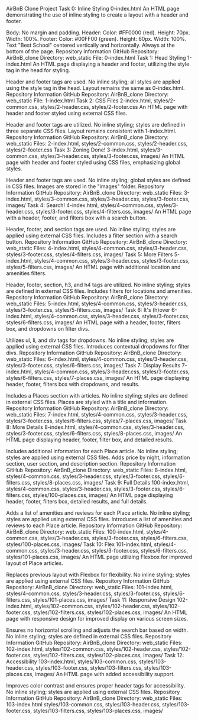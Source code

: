 AirBnB Clone Project
Task 0: Inline Styling
0-index.html
An HTML page demonstrating the use of inline styling to create a layout with a header and footer.

Body:
No margin and padding.
Header:
Color: #FF0000 (red).
Height: 70px.
Width: 100%.
Footer:
Color: #00FF00 (green).
Height: 60px.
Width: 100%.
Text "Best School" centered vertically and horizontally.
Always at the bottom of the page.
Repository Information
GitHub Repository: AirBnB_clone
Directory: web_static
File: 0-index.html
Task 1: Head Styling
1-index.html
An HTML page displaying a header and footer, utilizing the style tag in the head for styling.

Header and footer tags are used.
No inline styling; all styles are applied using the style tag in the head.
Layout remains the same as 0-index.html.
Repository Information
GitHub Repository: AirBnB_clone
Directory: web_static
File: 1-index.html
Task 2: CSS Files
2-index.html, styles/2-common.css, styles/2-header.css, styles/2-footer.css
An HTML page with header and footer styled using external CSS files.

Header and footer tags are utilized.
No inline styling; styles are defined in three separate CSS files.
Layout remains consistent with 1-index.html.
Repository Information
GitHub Repository: AirBnB_clone
Directory: web_static
Files: 2-index.html, styles/2-common.css, styles/2-header.css, styles/2-footer.css
Task 3: Zoning Done!
3-index.html, styles/3-common.css, styles/3-header.css, styles/3-footer.css, images/
An HTML page with header and footer styled using CSS files, emphasizing global styles.

Header and footer tags are used.
No inline styling; global styles are defined in CSS files.
Images are stored in the "images" folder.
Repository Information
GitHub Repository: AirBnB_clone
Directory: web_static
Files: 3-index.html, styles/3-common.css, styles/3-header.css, styles/3-footer.css, images/
Task 4: Search!
4-index.html, styles/4-common.css, styles/3-header.css, styles/3-footer.css, styles/4-filters.css, images/
An HTML page with a header, footer, and filters box with a search button.

Header, footer, and section tags are used.
No inline styling; styles are applied using external CSS files.
Includes a filter section with a search button.
Repository Information
GitHub Repository: AirBnB_clone
Directory: web_static
Files: 4-index.html, styles/4-common.css, styles/3-header.css, styles/3-footer.css, styles/4-filters.css, images/
Task 5: More Filters
5-index.html, styles/4-common.css, styles/3-header.css, styles/3-footer.css, styles/5-filters.css, images/
An HTML page with additional location and amenities filters.

Header, footer, section, h3, and h4 tags are utilized.
No inline styling; styles are defined in external CSS files.
Includes filters for locations and amenities.
Repository Information
GitHub Repository: AirBnB_clone
Directory: web_static
Files: 5-index.html, styles/4-common.css, styles/3-header.css, styles/3-footer.css, styles/5-filters.css, images/
Task 6: It's (h)over
6-index.html, styles/4-common.css, styles/3-header.css, styles/3-footer.css, styles/6-filters.css, images/
An HTML page with a header, footer, filters box, and dropdowns on filter divs.

Utilizes ul, li, and div tags for dropdowns.
No inline styling; styles are applied using external CSS files.
Introduces contextual dropdowns for filter divs.
Repository Information
GitHub Repository: AirBnB_clone
Directory: web_static
Files: 6-index.html, styles/4-common.css, styles/3-header.css, styles/3-footer.css, styles/6-filters.css, images/
Task 7: Display Results
7-index.html, styles/4-common.css, styles/3-header.css, styles/3-footer.css, styles/6-filters.css, styles/7-places.css, images/
An HTML page displaying header, footer, filters box with dropdowns, and results.

Includes a Places section with articles.
No inline styling; styles are defined in external CSS files.
Places are styled with a title and information.
Repository Information
GitHub Repository: AirBnB_clone
Directory: web_static
Files: 7-index.html, styles/4-common.css, styles/3-header.css, styles/3-footer.css, styles/6-filters.css, styles/7-places.css, images/
Task 8: More Details
8-index.html, styles/4-common.css, styles/3-header.css, styles/3-footer.css, styles/6-filters.css, styles/8-places.css, images/
An HTML page displaying header, footer, filter box, and detailed results.

Includes additional information for each Place article.
No inline styling; styles are applied using external CSS files.
Adds price by night, information section, user section, and description section.
Repository Information
GitHub Repository: AirBnB_clone
Directory: web_static
Files: 8-index.html, styles/4-common.css, styles/3-header.css, styles/3-footer.css, styles/6-filters.css, styles/8-places.css, images/
Task 9: Full Details
100-index.html, styles/4-common.css, styles/3-header.css, styles/3-footer.css, styles/6-filters.css, styles/100-places.css, images/
An HTML page displaying header, footer, filters box, detailed results, and full details.

Adds a list of amenities and reviews for each Place article.
No inline styling; styles are applied using external CSS files.
Introduces a list of amenities and reviews to each Place article.
Repository Information
GitHub Repository: AirBnB_clone
Directory: web_static
Files: 100-index.html, styles/4-common.css, styles/3-header.css, styles/3-footer.css, styles/6-filters.css, styles/100-places.css, images/
Task 10: Flex
101-index.html, styles/4-common.css, styles/3-header.css, styles/3-footer.css, styles/6-filters.css, styles/101-places.css, images/
An HTML page utilizing Flexbox for improved layout of Place articles.

Replaces previous layout with Flexbox for flexibility.
No inline styling; styles are applied using external CSS files.
Repository Information
GitHub Repository: AirBnB_clone
Directory: web_static
Files: 101-index.html, styles/4-common.css, styles/3-header.css, styles/3-footer.css, styles/6-filters.css, styles/101-places.css, images/
Task 11: Responsive Design
102-index.html, styles/102-common.css, styles/102-header.css, styles/102-footer.css, styles/102-filters.css, styles/102-places.css, images/
An HTML page with responsive design for improved display on various screen sizes.

Ensures no horizontal scrolling and adjusts the search bar based on width.
No inline styling; styles are defined in external CSS files.
Repository Information
GitHub Repository: AirBnB_clone
Directory: web_static
Files: 102-index.html, styles/102-common.css, styles/102-header.css, styles/102-footer.css, styles/102-filters.css, styles/102-places.css, images/
Task 12: Accessibility
103-index.html, styles/103-common.css, styles/103-header.css, styles/103-footer.css, styles/103-filters.css, styles/103-places.css, images/
An HTML page with added accessibility support.

Improves color contrast and ensures proper header tags for accessibility.
No inline styling; styles are applied using external CSS files.
Repository Information
GitHub Repository: AirBnB_clone
Directory: web_static
Files: 103-index.html styles/103-common.css, styles/103-header.css, styles/103-footer.css, styles/103-filters.css, styles/103-places.css, images/
